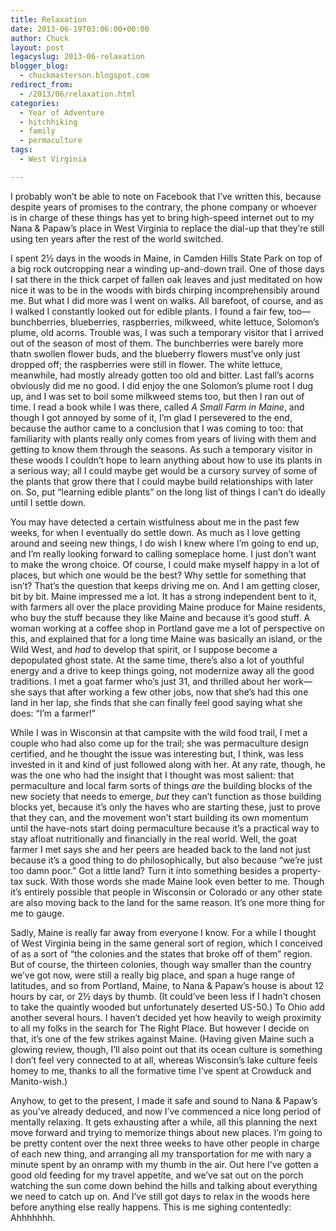 ```yaml
---
title: Relaxation
date: 2013-06-19T03:06:00+00:00
author: Chuck
layout: post
legacyslug: 2013-06-relaxation
blogger_blog:
  - chuckmasterson.blogspot.com
redirect_from:
  - /2013/06/relaxation.html
categories:
  - Year of Adventure
  - hitchhiking
  - family
  - permaculture
tags:
  - West Virginia

---
```

I probably won’t be able to note on Facebook that I’ve written
this, because despite years of promises to the contrary, the phone company or
whoever is in charge of these things has yet to bring high-speed internet out
to my Nana & Papaw’s place in West Virginia to replace the dial-up that
they’re still using ten years after the rest of the world switched.

I spent 2½ days in the woods in Maine, in Camden Hills State Park on top of a
big rock outcropping near a winding up-and-down trail. One of those days I sat
there in the thick carpet of fallen oak leaves and just meditated on how nice
it was to be in the woods with birds chirping incomprehensibly around me. But
what I did more was I went on walks. All barefoot, of course, and as I walked I
constantly looked out for edible plants. I found a fair few, too—bunchberries,
blueberries, raspberries, milkweed, white lettuce, Solomon’s plume, old
acorns. Trouble was, I was such a temporary visitor that I arrived out of the
season of most of them. The bunchberries were barely more thatn swollen flower
buds, and the blueberry flowers must’ve only just dropped off; the
raspberries were still in flower. The white lettuce, meanwhile, had mostly
already gotten too old and bitter. Last fall’s acorns obviously did me no
good. I did enjoy the one Solomon’s plume root I dug up, and I was set to
boil some milkweed stems too, but then I ran out of time. I read a book while I
was there, called *A Small Farm in Maine*, and though I got annoyed by
some of it, I’m glad I persevered to the end, because the author came to
a conclusion that I was coming to too: that familiarity with plants really only
comes from years of living with them and getting to know them through the
seasons. As such a temporary visitor in these woods I couldn’t hope to
learn anything about how to use its plants in a serious way; all I could maybe
get would be a cursory survey of some of the plants that grow there that I
could maybe build relationships with later on. So, put “learning edible
plants” on the long list of things I can’t do ideally until I
settle down. 

You may have detected a certain wistfulness about me in the past few weeks, for
when I eventually do settle down. As much as I love getting around and seeing
new things, I do wish I knew where I’m going to end up, and I’m
really looking forward to calling someplace home. I just don’t want to
make the wrong choice. Of course, I could make myself happy in a lot of places,
but which one would be the best?  Why settle for something that isn’t?
That’s the question that keeps driving me on. And I am getting closer,
bit by bit. Maine impressed me a lot.  It has a strong independent bent to
it, with farmers all over the place providing Maine produce for Maine
residents, who buy the stuff because they like Maine and because it’s
good stuff. A woman working at a coffee shop in Portland gave me a lot of
perspective on this, and explained that for a long time Maine was basically an
island, or the Wild West, and *had* to develop that spirit, or I suppose
become a depopulated ghost state. At the same time, there’s also a lot of
youthful energy and a drive to keep things going, not modernize away all the
good traditions. I met a goat farmer who’s just 31, and thrilled about
her work—she says that after working a few other jobs, now that she’s had
this one land in her lap, she finds that she can finally feel good saying what
she does: “I’m a farmer!”

While I was in Wisconsin at that campsite with the wild food trail, I met a
couple who had also come up for the trail; she was permaculture design
certified, and he thought the issue was interesting but, I think, was less
invested in it and kind of just followed along with her. At any rate, though,
he was the one who had the insight that I thought was most salient: that
permaculture and local farm sorts of things *are* the building blocks of
the new society that needs to emerge, *but* they can’t function as
those building blocks yet, because it’s only the haves who are starting
these, just to prove that they can, and the movement won’t start building
its own momentum until the have-nots start doing permaculture because
it’s a practical way to stay afloat nutritionally and financially in the
real world. Well, the goat farmer I met says she and her peers are headed back
to the land not just because it’s a good thing to do philosophically, but
also because “we’re just too damn poor.” Got a little land?
Turn it into something besides a property-tax suck. With those words she made
Maine look even better to me. Though it’s entirely possible that people
in Wisconsin or Colorado or any other state are also moving back to the land
for the same reason. It’s one more thing for me to gauge.

Sadly, Maine is really far away from everyone I know. For a while I thought of
West Virginia being in the same general sort of region, which I conceived of as
a sort of “the colonies and the states that broke off of them”
region. But of course, the thirteen colonies, though way smaller than the
country we’ve got now, were still a really big place, and span a huge
range of latitudes, and so from Portland, Maine, to Nana & Papaw’s house
is about 12 hours by car, or 2½ days by thumb. (It could’ve been less if
I hadn’t chosen to take the quaintly wooded but unfortunately
deserted US-50.) To Ohio add another several hours. I haven’t decided yet
how heavily to weigh proximity to all my folks in the search for The Right
Place. But however I decide on that, it’s one of the few strikes against
Maine. (Having given Maine such a glowing review, though, I’ll also point
out that its ocean culture is something I don’t feel very connected to at
all, whereas Wisconsin’s lake culture feels homey to me, thanks to all
the formative time I’ve spent at Crowduck and Manito-wish.)

Anyhow, to get to the present, I made it safe and sound to Nana & Papaw’s
as you’ve already deduced, and now I’ve commenced a nice long
period of mentally relaxing. It gets exhausting after a while, all this
planning the next move forward and trying to memorize things about new places.
I’m going to be pretty content over the next three weeks to have other
people in charge of each new thing, and arranging all my transportation for me
with nary a minute spent by an onramp with my thumb in the air. Out here
I’ve gotten a good old feeding for my travel appetite, and we’ve
sat out on the porch watching the sun come down behind the hills and talking
about everything we need to catch up on. And I’ve still got days to relax
in the woods here before anything else really happens. This is me sighing
contentedly: Ahhhhhhh.  
